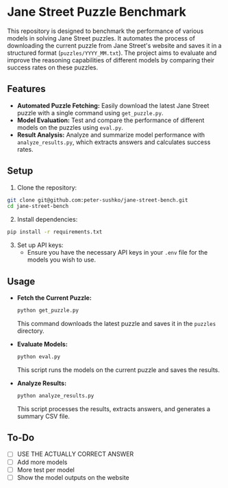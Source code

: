 # Jane Street Puzzle Benchmark

This repository is designed to benchmark the performance of various models in solving Jane Street puzzles. It automates the process of downloading the current puzzle from Jane Street's website and saves it in a structured format (`puzzles/YYYY_MM.txt`). The project aims to evaluate and improve the reasoning capabilities of different models by comparing their success rates on these puzzles.

## Features

- **Automated Puzzle Fetching:** Easily download the latest Jane Street puzzle with a single command using `get_puzzle.py`.
- **Model Evaluation:** Test and compare the performance of different models on the puzzles using `eval.py`.
- **Result Analysis:** Analyze and summarize model performance with `analyze_results.py`, which extracts answers and calculates success rates.

## Setup

1. Clone the repository:
```bash
git clone git@github.com:peter-sushko/jane-street-bench.git
cd jane-street-bench
```

2. Install dependencies:
```bash
pip install -r requirements.txt
```

3. Set up API keys:
   - Ensure you have the necessary API keys in your `.env` file for the models you wish to use.

## Usage

- **Fetch the Current Puzzle:**
  ```bash
  python get_puzzle.py
  ```
  This command downloads the latest puzzle and saves it in the `puzzles` directory.

- **Evaluate Models:**
  ```bash
  python eval.py
  ```
  This script runs the models on the current puzzle and saves the results.

- **Analyze Results:**
  ```bash
  python analyze_results.py
  ```
  This script processes the results, extracts answers, and generates a summary CSV file.

## To-Do

- [ ] USE THE ACTUALLY CORRECT ANSWER
- [ ] Add more models
- [ ] More test per model
- [ ] Show the model outputs on the website